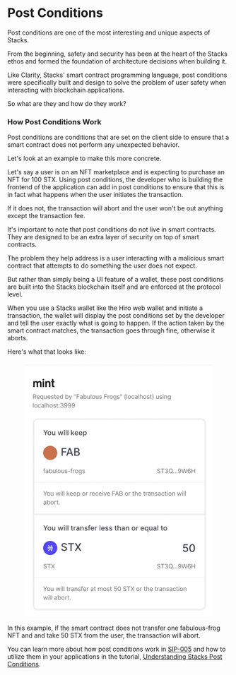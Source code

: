 # Post Conditions

Post conditions are one of the most interesting and unique aspects of Stacks.

From the beginning, safety and security has been at the heart of the Stacks ethos and formed the foundation of architecture decisions when building it.

Like Clarity, Stacks' smart contract programming language, post conditions were specifically built and design to solve the problem of user safety when interacting with blockchain applications.

So what are they and how do they work?

### How Post Conditions Work

Post conditions are conditions that are set on the client side to ensure that a smart contract does not perform any unexpected behavior.

Let's look at an example to make this more concrete.

Let's say a user is on an NFT marketplace and is expecting to purchase an NFT for 100 STX. Using post conditions, the developer who is building the frontend of the application can add in post conditions to ensure that this is in fact what happens when the user initiates the transaction.

If it does not, the transaction will abort and the user won't be out anything except the transaction fee.

It's important to note that post conditions do not live in smart contracts. They are designed to be an extra layer of security on top of smart contracts.

The problem they help address is a user interacting with a malicious smart contract that attempts to do something the user does not expect.

But rather than simply being a UI feature of a wallet, these post conditions are built into the Stacks blockchain itself and are enforced at the protocol level.

When you use a Stacks wallet like the Hiro web wallet and initiate a transaction, the wallet will display the post conditions set by the developer and tell the user exactly what is going to happen. If the action taken by the smart contract matches, the transaction goes through fine, otherwise it aborts.

Here's what that looks like:

<figure><img src="../.gitbook/assets/image (1) (1).png" alt=""><figcaption></figcaption></figure>

In this example, if the smart contract does not transfer one fabulous-frog NFT and and take 50 STX from the user, the transaction will abort.

You can learn more about how post conditions work in [SIP-005](https://github.com/stacksgov/sips/blob/main/sips/sip-005/sip-005-blocks-and-transactions.md#transaction-post-conditions) and how to utilize them in your applications in the tutorial, [Understanding Stacks Post Conditions](https://dev.to/stacks/understanding-stacks-post-conditions-e65).
